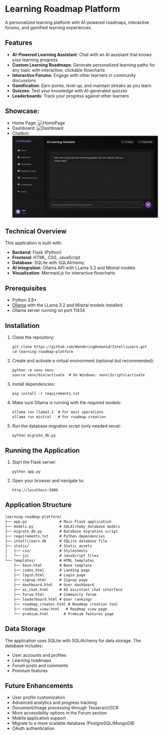 # Learning Roadmap Platform

A personalized learning platform with AI-powered roadmaps, interactive forums, and gamified learning experiences.

## Features

- **AI-Powered Learning Assistant**: Chat with an AI assistant that knows your learning progress
- **Custom Learning Roadmaps**: Generate personalized learning paths for any topic with interactive, clickable flowcharts
- **Interactive Forums**: Engage with other learners in community discussions
- **Gamification**: Earn points, level up, and maintain streaks as you learn
- **Quizzes**: Test your knowledge with AI-generated quizzes
- **Leaderboards**: Track your progress against other learners

## Showcase:
 - Home Page:
![HomePage](images/homepage.gif)
- Dashboard:
![Dashboard](images/dashboard.gif)
- Chatbot:
![Chatbot](images/chatbot.gif)

## Technical Overview

This application is built with:

- **Backend**: Flask (Python)
- **Frontend**: HTML, CSS, JavaScript
- **Database**: SQLite with SQLAlchemy
- **AI Integration**: Ollama API with LLama 3.2 and Mistral models
- **Visualization**: Mermaid.js for interactive flowcharts

## Prerequisites

- Python 3.8+
- [Ollama](https://ollama.ai/) with the LLama 3.2 and Mistral models installed
- Ollama server running on port 11434

## Installation

1. Clone the repository:
   ```
   git clone https://github.com/WanderingHumanid/IntelliLearn.git
   cd learning-roadmap-platform
   ```

2. Create and activate a virtual environment (optional but recommended):
   ```
   python -m venv venv
   source venv/bin/activate  # On Windows: venv\Scripts\activate
   ```

3. Install dependencies:
   ```
   pip install -r requirements.txt
   ```

4. Make sure Ollama is running with the required models:
   ```
   ollama run llama3.2  # For most operations
   ollama run mistral   # For roadmap creation
   ```

5. Run the database migration script (only needed once):
   ```
   python migrate_db.py
   ```

## Running the Application

1. Start the Flask server:
   ```
   python app.py
   ```

2. Open your browser and navigate to:
   ```
   http://localhost:5000
   ```

## Application Structure

```
learning-roadmap-platform/
├── app.py               # Main Flask application
├── models.py            # SQLAlchemy database models
├── migrate_db.py        # Database migration script
├── requirements.txt     # Python dependencies
├── intellilearn.db      # SQLite database file
├── static/              # Static assets
│   ├── css/             # Stylesheets
│   └── js/              # JavaScript files
└── templates/           # HTML templates
    ├── base.html        # Base template
    ├── index.html       # Landing page
    ├── login.html       # Login page
    ├── signup.html      # Signup page
    ├── dashboard.html   # User dashboard
    ├── ai_chat.html     # AI assistant chat interface
    ├── forum.html       # Community forum
    ├── leaderboard.html # User rankings
    ├── roadmap_creator.html # Roadmap creation tool
    ├── roadmap_view.html   # Roadmap view page
    └── premium.html       # Premium features page
```

## Data Storage

The application uses SQLite with SQLAlchemy for data storage. The database includes:

- User accounts and profiles
- Learning roadmaps
- Forum posts and comments
- Premium features

## Future Enhancements

- User profile customization
- Advanced analytics and progress tracking
- Document/Image processing through Tesseract/OCR
- More accessibility options in the Forum section
- Mobile application support
- Migrate to a more scalable database (PostgreSQL/MongoDB)
- OAuth authentication